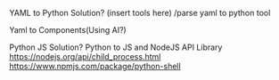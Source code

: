 YAML to Python Solution?
(insert tools here)
/parse yaml to python tool

Yaml to Components(Using AI?)


Python JS Solution?
Python to JS and NodeJS API Library
https://nodejs.org/api/child_process.html
https://www.npmjs.com/package/python-shell